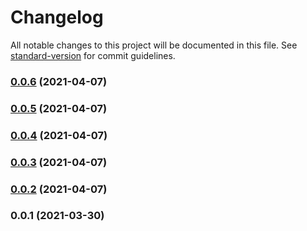 # Changelog

All notable changes to this project will be documented in this file. See [standard-version](https://github.com/conventional-changelog/standard-version) for commit guidelines.

### [0.0.6](https://github.com/terraform-cdk-providers/cdktf-provider-external/compare/v0.0.5...v0.0.6) (2021-04-07)

### [0.0.5](https://github.com/terraform-cdk-providers/cdktf-provider-external/compare/v0.0.4...v0.0.5) (2021-04-07)

### [0.0.4](https://github.com/terraform-cdk-providers/cdktf-provider-external/compare/v0.0.3...v0.0.4) (2021-04-07)

### [0.0.3](https://github.com/terraform-cdk-providers/cdktf-provider-external/compare/v0.0.2...v0.0.3) (2021-04-07)

### [0.0.2](https://github.com/terraform-cdk-providers/cdktf-provider-external/compare/v0.0.1...v0.0.2) (2021-04-07)

### 0.0.1 (2021-03-30)
